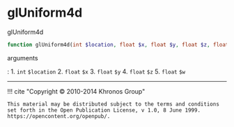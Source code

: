 # glUniform4d
glUniform4d

```php
function glUniform4d(int $location, float $x, float $y, float $z, float $w) : void
```

arguments

:    1. `int` `$location` 
    2. `float` `$x` 
    3. `float` `$y` 
    4. `float` `$z` 
    5. `float` `$w` 

---
     

!!! cite "Copyright © 2010-2014 Khronos Group"

    This material may be distributed subject to the terms and conditions set forth in the Open Publication License, v 1.0, 8 June 1999. https://opencontent.org/openpub/.